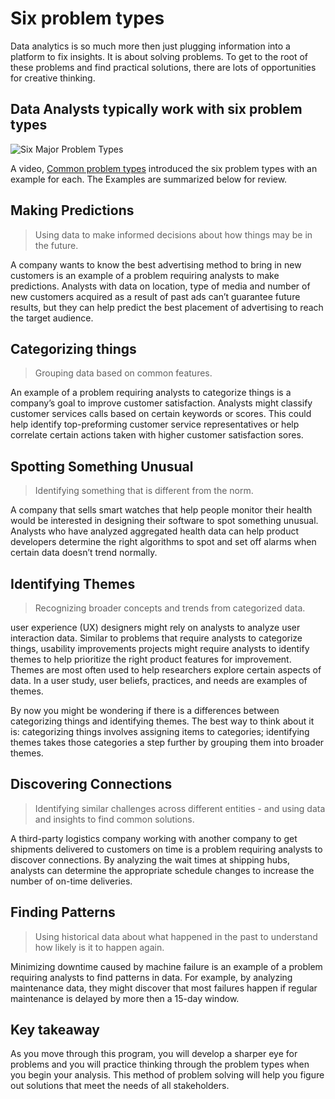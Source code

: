 # Six problem types

Data analytics is so much more then just plugging information into a platform to fix insights. It is about solving problems. To get to the root of these problems and find practical solutions, there are lots of opportunities for creative thinking.

## Data Analysts typically work with six problem types

![Six Major Problem Types](https://d3c33hcgiwev3.cloudfront.net/imageAssetProxy.v1/QJL2lG1VQxWS9pRtVTMVTw_6217c9fe51ec43f48f02dc4f42cc1d56_Screen-Shot-2020-12-09-at-10.17.12-PM.png?expiry=1631836800000&hmac=l1maMWgThcKKetVR4p3X384XWzMdsziKUnjryno68CE)

A video, [Common problem types](https://www.coursera.org/learn/ask-questions-make-decisions/lecture/8sRAJ/common-problem-types) introduced the six problem types with an example for each. The Examples are summarized below for review.

## Making Predictions

> Using data to make informed decisions about how things may be in the future.

A company wants to know the best advertising method to bring in new customers is an example of a problem requiring analysts to make predictions. Analysts with data on location, type of media and number of new customers acquired as a result of past ads can’t guarantee future results, but they can help predict the best placement of advertising to reach the target audience.

## Categorizing things

> Grouping data based on common features.

An example of a problem requiring analysts to categorize things is a company’s goal to improve customer satisfaction. Analysts might classify customer services calls based on certain keywords or scores. This could help identify top-preforming customer service representatives or help correlate certain actions taken with higher customer satisfaction sores.

## Spotting Something Unusual

> Identifying something that is different from the norm.

A company that sells smart watches that help people monitor their health would be interested in designing their software to spot something unusual. Analysts who have analyzed aggregated health data can help product developers determine the right algorithms to spot and set off alarms when certain data doesn’t trend normally.

## Identifying Themes

> Recognizing broader concepts and trends from categorized data.

user experience (UX) designers might rely on analysts to analyze user interaction data. Similar to problems that require analysts to categorize things, usability improvements projects might require analysts to identify themes to help prioritize the right product features for improvement. Themes are most often used to help researchers explore certain aspects of data. In a user study, user beliefs, practices, and needs are examples of themes.

By now you might be wondering if there is a differences between categorizing things and identifying themes. The best way to think about it is: categorizing things involves assigning items to categories; identifying themes takes those categories a step further by grouping them into broader themes.

## Discovering Connections

> Identifying similar challenges across different entities - and using data and insights to find common solutions.

A third-party logistics company working with another company to get shipments delivered to customers on time is a problem requiring analysts to discover connections. By analyzing the wait times at shipping hubs, analysts can determine the appropriate schedule changes to increase the number of on-time deliveries.

## Finding Patterns

> Using historical data about what happened in the past to understand how likely is it to happen again.

Minimizing downtime caused by machine failure is an example of a problem requiring analysts to find patterns in data. For example, by analyzing maintenance data, they might discover that most failures happen if regular maintenance is delayed by more then a 15-day window.

## Key takeaway

As you move through this program, you will develop a sharper eye for problems and you will practice thinking through the problem types when you begin your analysis. This method of problem solving will help you figure out solutions that meet the needs of all stakeholders.

